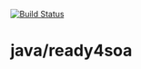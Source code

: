[![Build Status](https://travis-ci.org/fabiojose/ready4soa.svg?branch=master)](https://travis-ci.org/fabiojose/ready4soa)

# java/ready4soa
